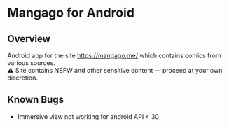# Mangago for Android

## Overview
Android app for the site https://mangago.me/ which contains comics from various sources. \
⚠ Site contains NSFW and other sensitive content — proceed at your own discretion.

## Known Bugs
  - Immersive view not working for android API < 30






